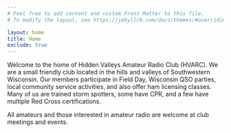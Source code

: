 ```yaml
---
# Feel free to add content and custom Front Matter to this file.
# To modify the layout, see https://jekyllrb.com/docs/themes/#overriding-theme-defaults

layout: home
title: Home
exclude: true
---
```


Welcome to the home of Hidden Valleys Amateur Radio Club (HVARC). We are a small friendly club located in the hills and valleys of Southwestern Wisconsin. Our members participate in Field Day, Wisconsin QSO parties, local community service activities, and also offer ham licensing classes. Many of us are trained storm spotters, some have CPR, and a few have multiple Red Cross certifications.

All amateurs and those interested in amateur radio are welcome at club meetings and events.
